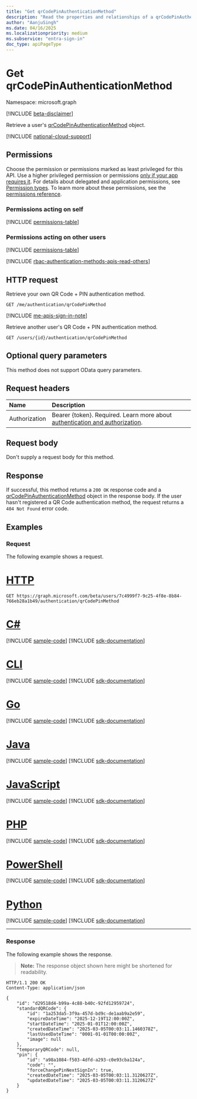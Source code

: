 ```yaml
---
title: "Get qrCodePinAuthenticationMethod"
description: "Read the properties and relationships of a qrCodePinAuthenticationMethod object."
author: "AanjuSingh"
ms.date: 04/16/2025
ms.localizationpriority: medium
ms.subservice: "entra-sign-in"
doc_type: apiPageType
---
```


# Get qrCodePinAuthenticationMethod

Namespace: microsoft.graph

[!INCLUDE [beta-disclaimer](../../includes/beta-disclaimer.md)]

Retrieve a user's [qrCodePinAuthenticationMethod](../resources/qrcodepinauthenticationmethod.md) object.

[!INCLUDE [national-cloud-support](../../includes/global-only.md)]

## Permissions
Choose the permission or permissions marked as least privileged for this API. Use a higher privileged permission or permissions [only if your app requires it](/graph/permissions-overview#best-practices-for-using-microsoft-graph-permissions). For details about delegated and application permissions, see [Permission types](/graph/permissions-overview#permission-types). To learn more about these permissions, see the [permissions reference](/graph/permissions-reference).

### Permissions acting on self

<!-- { "blockType": "ignored"  } -->
[!INCLUDE [permissions-table](../includes/permissions/qrcodepinauthenticationmethod-get-permissions.md)]

### Permissions acting on other users

<!-- { "blockType": "ignored"  } -->
[!INCLUDE [permissions-table](../includes/permissions/qrcodepinauthenticationmethod-get-2-permissions.md)]

[!INCLUDE [rbac-authentication-methods-apis-read-others](../includes/rbac-for-apis/rbac-authentication-methods-apis-read-others.md)]

## HTTP request

Retrieve your own QR Code + PIN authentication method.
<!-- { "blockType": "ignored" } -->
``` http
GET /me/authentication/qrCodePinMethod
```

[!INCLUDE [me-apis-sign-in-note](../includes/me-apis-sign-in-note.md)]

Retrieve another user's QR Code + PIN authentication method.
<!-- { "blockType": "ignored" } -->
``` http
GET /users/{id}/authentication/qrCodePinMethod
```

## Optional query parameters

This method does not support OData query parameters.

## Request headers

|Name|Description|
|:---|:---|
|Authorization|Bearer {token}. Required. Learn more about [authentication and authorization](/graph/auth/auth-concepts).|

## Request body

Don't supply a request body for this method.

## Response

If successful, this method returns a `200 OK` response code and a [qrCodePinAuthenticationMethod](../resources/qrcodepinauthenticationmethod.md) object in the response body. If the user hasn't registered a QR Code authentication method, the request returns a `404 Not Found` error code.

## Examples

### Request

The following example shows a request.
# [HTTP](#tab/http)
<!-- {
  "blockType": "request",
  "name": "get_qrcodepinauthenticationmethod"
}
-->
``` http
GET https://graph.microsoft.com/beta/users/7c4999f7-9c25-4f8e-8b84-766eb28a1b49/authentication/qrCodePinMethod
```

# [C#](#tab/csharp)
[!INCLUDE [sample-code](../includes/snippets/csharp/get-qrcodepinauthenticationmethod-csharp-snippets.md)]
[!INCLUDE [sdk-documentation](../includes/snippets/snippets-sdk-documentation-link.md)]

# [CLI](#tab/cli)
[!INCLUDE [sample-code](../includes/snippets/cli/get-qrcodepinauthenticationmethod-cli-snippets.md)]
[!INCLUDE [sdk-documentation](../includes/snippets/snippets-sdk-documentation-link.md)]

# [Go](#tab/go)
[!INCLUDE [sample-code](../includes/snippets/go/get-qrcodepinauthenticationmethod-go-snippets.md)]
[!INCLUDE [sdk-documentation](../includes/snippets/snippets-sdk-documentation-link.md)]

# [Java](#tab/java)
[!INCLUDE [sample-code](../includes/snippets/java/get-qrcodepinauthenticationmethod-java-snippets.md)]
[!INCLUDE [sdk-documentation](../includes/snippets/snippets-sdk-documentation-link.md)]

# [JavaScript](#tab/javascript)
[!INCLUDE [sample-code](../includes/snippets/javascript/get-qrcodepinauthenticationmethod-javascript-snippets.md)]
[!INCLUDE [sdk-documentation](../includes/snippets/snippets-sdk-documentation-link.md)]

# [PHP](#tab/php)
[!INCLUDE [sample-code](../includes/snippets/php/get-qrcodepinauthenticationmethod-php-snippets.md)]
[!INCLUDE [sdk-documentation](../includes/snippets/snippets-sdk-documentation-link.md)]

# [PowerShell](#tab/powershell)
[!INCLUDE [sample-code](../includes/snippets/powershell/get-qrcodepinauthenticationmethod-powershell-snippets.md)]
[!INCLUDE [sdk-documentation](../includes/snippets/snippets-sdk-documentation-link.md)]

# [Python](#tab/python)
[!INCLUDE [sample-code](../includes/snippets/python/get-qrcodepinauthenticationmethod-python-snippets.md)]
[!INCLUDE [sdk-documentation](../includes/snippets/snippets-sdk-documentation-link.md)]

---

### Response

The following example shows the response.
>**Note:** The response object shown here might be shortened for readability.
<!-- {
  "blockType": "response",
  "truncated": true,
  "@odata.type": "microsoft.graph.qrCodePinAuthenticationMethod"
}
-->
``` http
HTTP/1.1 200 OK
Content-Type: application/json

{
    "id": "d29518d4-b99a-4c88-b40c-92fd12959724",
    "standardQRCode": {
        "id": "1a253da5-3f9a-457d-bd9c-de1aab9a2e59",
        "expireDateTime": "2025-12-19T12:00:00Z",
        "startDateTime": "2025-01-01T12:00:00Z",
        "createdDateTime": "2025-03-05T00:03:11.1460378Z",
        "lastUsedDateTime": "0001-01-01T00:00:00Z",
        "image": null
    },
    "temporaryQRCode": null,
    "pin": {
        "id": "a98a1084-f503-4dfd-a293-c0e93cba124a",
        "code": "",
        "forceChangePinNextSignIn": true,
        "createdDateTime": "2025-03-05T00:03:11.3120627Z",
        "updatedDateTime": "2025-03-05T00:03:11.3120627Z"
    }
}
```

